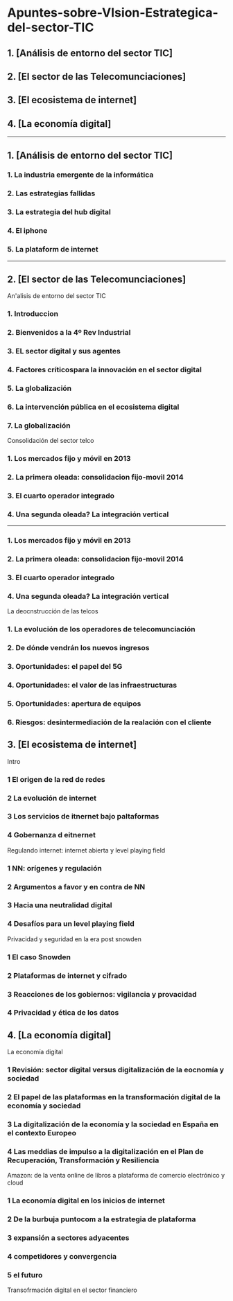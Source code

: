 # Apuntes-sobre-VIsion-Estrategica-del-sector-TIC

## 1. [Análisis de entorno del sector TIC]

## 2. [El sector de las Telecomunciaciones]

## 3. [El ecosistema de internet]

## 4. [La economía digital]


---------------

## 1. [Análisis de entorno del sector TIC]

### 1. La industria emergente de la informática

### 2. Las estrategias fallidas

### 3. La estrategia del hub digital

### 4. El iphone

### 5. La plataform de internet

-----------------

## 2. [El sector de las Telecomunciaciones]

An'alisis de entorno del sector TIC

### 1. Introduccion

### 2. Bienvenidos a la 4º Rev Industrial

### 3. EL sector digital y sus agentes 

### 4. Factores críticospara la innovación en el sector digital

### 5. La globalización

### 6. La intervención pública en el ecosistema digital

### 7. La globalización

Consolidación del sector telco

### 1. Los mercados fijo y móvil en 2013

### 2. La primera oleada: consolidacion fijo-movil 2014

### 3. El cuarto operador integrado

### 4. Una segunda oleada? La integración vertical

---------------
### 1. Los mercados fijo y móvil en 2013

### 2. La primera oleada: consolidacion fijo-movil 2014

### 3. El cuarto operador integrado

### 4. Una segunda oleada? La integración vertical

La deocnstrucción de las telcos

### 1. La evolución de los operadores de telecomunciación

### 2. De dónde vendrán los nuevos ingresos

### 3. Oportunidades: el papel del 5G

### 4. Oportunidades: el valor de las infraestructuras

### 5. Oportunidades: apertura de equipos

### 6. Riesgos: desintermediación de la realación con el cliente

## 3. [El ecosistema de internet]

Intro

### 1 El origen de la red de redes

### 2 La evolución de internet

### 3 Los servicios de itnernet bajo paltaformas

### 4 Gobernanza d eitnernet

Regulando internet: internet abierta y level playing field

### 1 NN: orígenes y regulación

### 2 Argumentos a favor y en contra de NN

### 3 Hacia una neutralidad digital

### 4 Desafíos para un level playing field

Privacidad y seguridad en la era post snowden

### 1 El caso Snowden

### 2 Plataformas de internet y cifrado

### 3 Reacciones de los gobiernos: vigilancia y provacidad

### 4 Privacidad y ética de los datos


## 4. [La economía digital]

La economía digital

### 1 Revisión: sector digital  versus digitalización de la eocnomía y sociedad 

### 2 El papel de las plataformas en la transformación digital de la economía y sociedad

### 3 La digitalización de la economía y la sociedad en España en el contexto Europeo

### 4 Las meddias de impulso a la digitalización en el Plan de Recuperación, Transformación y Resiliencia

Amazon: de la venta online de libros a plataforma de comercio electrónico y cloud

### 1 La economía digital en los inicios de internet

### 2 De la burbuja puntocom a la estrategia de plataforma

### 3 expansión a sectores adyacentes

### 4 competidores y convergencia

### 5 el futuro

Transofrmación digital en el sector financiero





